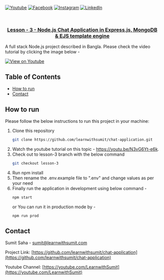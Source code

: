 [![Youtube][youtube-shield]][youtube-url]
[![Facebook][facebook-shield]][facebook-url]
[![Instagram][instagram-shield]][instagram-url]
[![LinkedIn][linkedin-shield]][linkedin-url]

<br />
<p align="center">
  <h3 align="center"><a href="https://github.com/learnwithsumit/chat-application/tree/lesson-3">Lesson - 3 - Node.js Chat Application in Express.js, MongoDB & EJS template engine</a></h3>

A full stack Node.js project described in Bangla. Please check the video tutorial by clicking the image below -

[![View on Youtube](http://img.youtube.com/vi/N3vG6Yt-e6k/0.jpg)](https://youtu.be/N3vG6Yt-e6k)

<!-- TABLE OF CONTENTS -->

## Table of Contents

- [How to run](#how-to-run)
- [Contact](#contact)

<!-- HOW TO RUN -->

## How to run

Please follow the below instructions to run this project in your machine:

1. Clone this repository
   ```sh
   git clone https://github.com/learnwithsumit/chat-application.git
   ```
2. Watch the youtube tutorial on this topic - https://youtu.be/N3vG6Yt-e6k.
3. Check out to lesson-3 branch with the below command
   ```sh
   git checkout lesson-3
   ```
4. Run npm install
5. Then rename the .env.example file to ".env" and change values as per your need
6. Finally run the application in development using below command -
   ```sh
   npm start
   ```
   or
   You can run it in production mode by -
   ```sh
   npm run prod
   ```

<!-- CONTACT -->

## Contact

Sumit Saha - [sumit@learnwithsumit.com](mailto:sumit@learnwithsumit.com)

Project Link: [https://github.com/learnwithsumit/chat-application](https://github.com/learnwithsumit/chat-application)

Youtube Channel: [https://youtube.com/LearnwithSumit](https://youtube.com/LearnwithSumit)

<!-- MARKDOWN LINKS & IMAGES -->

[youtube-shield]: https://img.shields.io/badge/-Youtube-black.svg?style=flat-square&logo=youtube&color=555&logoColor=white
[youtube-url]: https://youtube.com/LearnwithSumit
[facebook-shield]: https://img.shields.io/badge/-Facebook-black.svg?style=flat-square&logo=facebook&color=555&logoColor=white
[facebook-url]: https://facebook.com/letslearnwithsumit
[instagram-shield]: https://img.shields.io/badge/-Instagram-black.svg?style=flat-square&logo=instagram&color=555&logoColor=white
[instagram-url]: https://instagram.com/learnwithsumit
[linkedin-shield]: https://img.shields.io/badge/-LinkedIn-black.svg?style=flat-square&logo=linkedin&colorB=555
[linkedin-url]: https://linkedin.com/company/learnwithsumit

